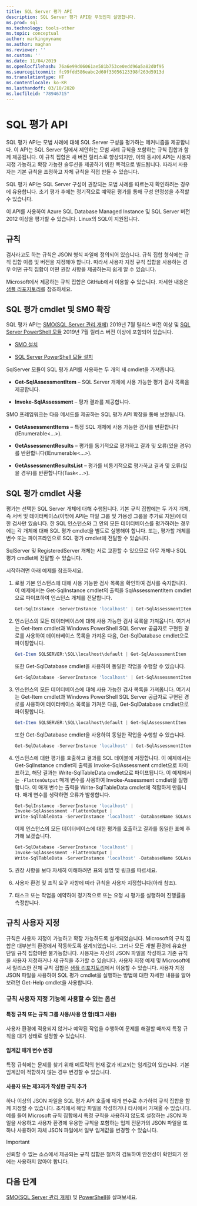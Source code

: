 ```yaml
---
title: SQL Server 평가 API
description: SQL Server 평가 API란 무엇인지 설명합니다.
ms.prod: sql
ms.technology: tools-other
ms.topic: conceptual
author: markingmyname
ms.author: maghan
ms.reviewer: ''
ms.custom: ''
ms.date: 11/04/2019
ms.openlocfilehash: 76a6e99d06061ae581b753ce0edd96a5a82d0f95
ms.sourcegitcommit: fc99fdd586eabc2d60f33056123398f263d5913d
ms.translationtype: HT
ms.contentlocale: ko-KR
ms.lasthandoff: 03/10/2020
ms.locfileid: "78946715"
---
```

# <a name="sql-assessment-api"></a>SQL 평가 API

SQL 평가 API는 모범 사례에 대해 SQL Server 구성을 평가하는 메커니즘을 제공합니다. 이 API는 SQL Server 팀에서 제안하는 모범 사례 규칙을 포함하는 규칙 집합과 함께 제공됩니다. 이 규칙 집합은 새 버전 릴리스로 향상되지만, 이와 동시에 API는 사용자 지정 가능하고 확장 가능한 솔루션을 제공하기 위한 목적으로 빌드됩니다. 따라서 사용자는 기본 규칙을 조정하고 자체 규칙을 직접 만들 수 있습니다.

SQL 평가 API는 SQL Server 구성이 권장되는 모범 사례를 따르는지 확인하려는 경우에 유용합니다. 초기 평가 후에는 정기적으로 예약된 평가를 통해 구성 안정성을 추적할 수 있습니다.

이 API를 사용하여 Azure SQL Database Managed Instance 및 SQL Server 버전 2012 이상을 평가할 수 있습니다. Linux의 SQL이 지원됩니다.

## <a name="rules"></a>규칙

검사라고도 하는 규칙은 JSON 형식 파일에 정의되어 있습니다. 규칙 집합 형식에는 규칙 집합 이름 및 버전을 지정해야 합니다. 따라서 사용자 지정 규칙 집합을 사용하는 경우 어떤 규칙 집합이 어떤 권장 사항을 제공하는지 쉽게 알 수 있습니다. 

Microsoft에서 제공하는 규칙 집합은 GitHub에서 이용할 수 있습니다. 자세한 내용은 [샘플 리포지토리](https://aka.ms/sql-assessment-api)를 참조하세요.

## <a name="sql-assessment-cmdlets-and-smo-extension"></a>SQL 평가 cmdlet 및 SMO 확장

SQL 평가 API는 [SMO(SQL Server 관리 개체)](../relational-databases/server-management-objects-smo/installing-smo.md) 2019년 7월 릴리스 버전 이상 및 [SQL Server PowerShell 모듈](../powershell/download-sql-server-ps-module.md) 2019년 7월 릴리스 버전 이상에 포함되어 있습니다.

* [SMO 설치](../relational-databases/server-management-objects-smo/installing-smo.md)

* [SQL Server PowerShell 모듈 설치](../powershell/download-sql-server-ps-module.md)

SqlServer 모듈이 SQL 평가 API를 사용하는 두 개의 새 cmdlet을 가져옵니다.

* **Get-SqlAssessmentItem** – SQL Server 개체에 사용 가능한 평가 검사 목록을 제공합니다.

* **Invoke-SqlAssessment** – 평가 결과를 제공합니다.

SMO 프레임워크는 다음 메서드를 제공하는 SQL 평가 API 확장을 통해 보완됩니다.

* **GetAssessmentItems** – 특정 SQL 개체에 사용 가능한 검사를 반환합니다(IEnumerable<…>).

* **GetAssessmentResults** – 평가를 동기적으로 평가하고 결과 및 오류(있을 경우)를 반환합니다(IEnumerable<…>).

* **GetAssessmentResultsList** – 평가를 비동기적으로 평가하고 결과 및 오류(있을 경우)를 반환합니다(Task<…>).

## <a name="get-started-using-sql-assessment-cmdlets"></a>SQL 평가 cmdlet 사용

평가는 선택한 SQL Server 개체에 대해 수행됩니다. 기본 규칙 집합에는 두 가지 개체, 즉 서버 및 데이터베이스(이밖에 API는 파일 그룹 및 가용성 그룹을 추가로 지원)에 대한 검사만 있습니다. 한 SQL 인스턴스와 그 안의 모든 데이터베이스를 평가하려는 경우에는 각 개체에 대해 SQL 평가 cmdlet을 별도로 실행해야 합니다. 또는, 평가할 개체를 변수 또는 파이프라인으로 SQL 평가 cmdlet에 전달할 수 있습니다.

SqlServer 및 RegisteredServer 개체는 서로 교환할 수 있으므로 아무 개체나 SQL 평가 cmdlet에 전달할 수 있습니다.

시작하려면 아래 예제를 참조하세요.

1. 로컬 기본 인스턴스에 대해 사용 가능한 검사 목록을 확인하여 검사를 숙지합니다. 이 예제에서는 Get-SqlInstance cmdlet의 출력을 SqlAssessmentItem cmdlet으로 파이프하여 인스턴스 개체를 전달합니다.

    ```powershell
    Get-SqlInstance -ServerInstance 'localhost' | Get-SqlAssessmentItem
    ```

2. 인스턴스의 모든 데이터베이스에 대해 사용 가능한 검사 목록을 가져옵니다. 여기서는 Get-Item cmdlet과 Windows PowerShell SQL Server 공급자로 구현된 경로를 사용하여 데이터베이스 목록을 가져온 다음, Get-SqlDatabase cmdlet으로 파이핑합니다.

    ```powershell
    Get-Item SQLSERVER:\SQL\localhost\default | Get-SqlAssessmentItem
    ```

    또한 Get-SqlDatabase cmdlet을 사용하여 동일한 작업을 수행할 수 있습니다.

    ```powershell
    Get-SqlDatabase -ServerInstance 'localhost' | Get-SqlAssessmentItem
    ```

3. 인스턴스의 모든 데이터베이스에 대해 사용 가능한 검사 목록을 가져옵니다. 여기서는 Get-Item cmdlet과 Windows PowerShell SQL Server 공급자로 구현된 경로를 사용하여 데이터베이스 목록을 가져온 다음, Get-SqlDatabase cmdlet으로 파이핑합니다.

    ```powershell
    Get-Item SQLSERVER:\SQL\localhost\default | Get-SqlAssessmentItem
    ```

    또한 Get-SqlDatabase cmdlet을 사용하여 동일한 작업을 수행할 수 있습니다.

    ```powershell
    Get-SqlDatabase -ServerInstance 'localhost' | Get-SqlAssessmentItem
    ```

4. 인스턴스에 대한 평가를 호출하고 결과를 SQL 테이블에 저장합니다. 이 예제에서는 Get-SqlInstance cmdlet의 출력을 Invoke-SqlAssessment cmdlet으로 파이프하고, 해당 결과는 Write-SqlTableData cmdlet으로 파이프됩니다. 이 예제에서는 `-FlattenOutput` 매개 변수를 사용하여 Invoke-Assessment cmdlet을 실행합니다. 이 매개 변수는 출력을 Write-SqlTableData cmdlet에 적합하게 만듭니다. 매개 변수를 생략하면 오류가 발생합니다.

    ```powershell
    Get-SqlInstance -ServerInstance 'localhost' |
    Invoke-SqlAssessment -FlattenOutput |
    Write-SqlTableData -ServerInstance 'localhost' -DatabaseName SQLAssessmentDemo -SchemaName Assessment -TableName Results -Force
    ```

    이제 인스턴스의 모든 데이터베이스에 대한 평가를 호출하고 결과를 동일한 표에 추가해 보겠습니다.

    ```powershell
    Get-SqlDatabase -ServerInstance 'localhost' |
    Invoke-SqlAssessment -FlattenOutput |
    Write-SqlTableData -ServerInstance 'localhost' -DatabaseName SQLAssessmentDemo -SchemaName Assessment -TableName Results -Force
    ```

5. 권장 사항을 보다 자세히 이해하려면 표의 설명 및 링크를 따르세요.

6. 사용자 환경 및 조직 요구 사항에 따라 규칙을 사용자 지정합니다(아래 참조).

7. 태스크 또는 작업을 예약하여 정기적으로 또는 요청 시 평가를 실행하여 진행률을 측정합니다.

## <a name="customizing-rules"></a>규칙 사용자 지정

규칙은 사용자 지정이 가능하고 확장 가능하도록 설계되었습니다. Microsoft의 규칙 집합은 대부분의 환경에서 작동하도록 설계되었습니다. 그러나 모든 개별 환경에 유효한 단일 규칙 집합이란 불가능합니다. 사용자는 자신의 JSON 파일을 작성하고 기존 규칙을 사용자 지정하거나 새 규칙을 추가할 수 있습니다. 사용자 지정 예제 및 Microsoft에서 릴리스한 전체 규칙 집합은 [샘플 리포지토리](https://aka.ms/sql-assessment-api)에서 이용할 수 있습니다. 사용자 지정 JSON 파일을 사용하여 SQL 평가 cmdlet을 실행하는 방법에 대한 자세한 내용을 알아보려면 Get-Help cmdlet을 사용합니다.

### <a name="options-available-with-rule-customization-feature"></a>규칙 사용자 지정 기능에 사용할 수 있는 옵션

#### <a name="enablingdisabling-certain-rules-or-groups-of-rules-using-tags"></a>특정 규칙 또는 규칙 그룹 사용/사용 안 함(태그 사용)

사용자 환경에 적용되지 않거나 예약된 작업을 수행하여 문제를 해결할 때까지 특정 규칙을 대기 상태로 설정할 수 있습니다.

#### <a name="changing-threshold-parameters"></a>임계값 매개 변수 변경

특정 규칙에는 문제를 찾기 위해 메트릭의 현재 값과 비교되는 임계값이 있습니다. 기본 임계값이 적합하지 않는 경우 변경할 수 있습니다.

#### <a name="adding-more-rules-written-by-you-or-third-parties"></a>사용자 또는 제3자가 작성한 규칙 추가

하나 이상의 JSON 파일을 SQL 평가 API 호출에 매개 변수로 추가하여 규칙 집합을 함께 지정할 수 있습니다. 조직에서 해당 파일을 작성하거나 타사에서 가져올 수 있습니다. 예를 들어 Microsoft 규칙 집합에서 특정 규칙을 사용하지 않도록 설정하는 JSON 파일을 사용하고 사용자 환경에 유용한 규칙을 포함하는 업계 전문가의 JSON 파일을 또 하나 사용하여 자체 JSON 파일에서 일부 임계값을 변경할 수 있습니다.

> [!IMPORTANT]  
> 신뢰할 수 없는 소스에서 제공되는 규칙 집합은 철저히 검토하여 안전성이 확인되기 전에는 사용하지 않아야 합니다.

## <a name="next-steps"></a>다음 단계

[SMO(SQL Server 관리 개체)](../relational-databases/server-management-objects-smo/overview-smo.md) 및 [PowerShell](../powershell/download-sql-server-ps-module.md)을 살펴보세요.
